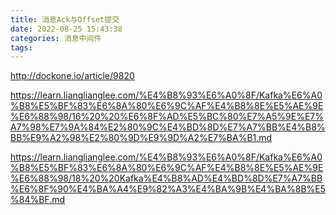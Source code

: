 ```yaml
---
title: 消息Ack与Offset提交
date: 2022-08-25 15:43:38
categories: 消息中间件
tags:
---
```




http://dockone.io/article/9820



https://learn.lianglianglee.com/%E4%B8%93%E6%A0%8F/Kafka%E6%A0%B8%E5%BF%83%E6%8A%80%E6%9C%AF%E4%B8%8E%E5%AE%9E%E6%88%98/16%20%20%E6%8F%AD%E5%BC%80%E7%A5%9E%E7%A7%98%E7%9A%84%E2%80%9C%E4%BD%8D%E7%A7%BB%E4%B8%BB%E9%A2%98%E2%80%9D%E9%9D%A2%E7%BA%B1.md





https://learn.lianglianglee.com/%E4%B8%93%E6%A0%8F/Kafka%E6%A0%B8%E5%BF%83%E6%8A%80%E6%9C%AF%E4%B8%8E%E5%AE%9E%E6%88%98/18%20%20Kafka%E4%B8%AD%E4%BD%8D%E7%A7%BB%E6%8F%90%E4%BA%A4%E9%82%A3%E4%BA%9B%E4%BA%8B%E5%84%BF.md